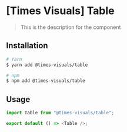 # [Times Visuals] Table

> This is the description for the component

## Installation

```bash
# Yarn
$ yarn add @times-visuals/table

# npm
$ npm add @times-visuals/table
```

## Usage

```js
import Table from "@times-visuals/table";

export default () => <Table />;
```
